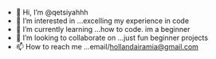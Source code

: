 - 👋 Hi, I’m @qetsiyahhh
- 👀 I’m interested in ...excelling my experience in code
- 🌱 I’m currently learning ...how to code. im a beginner
- 💞️ I’m looking to collaborate on ...just fun beginner projects
- 📫 How to reach me ...email/hollandairamia@gmail.com

<!---
qetsiyahhh/qetsiyahhh is a ✨ special ✨ repository because its `README.md` (this file) appears on your GitHub profile.
You can click the Preview link to take a look at your changes.
--->
